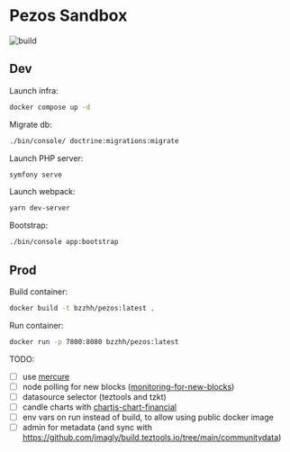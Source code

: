 # Pezos Sandbox

![build](https://github.com/bzzhh/pezos-sandbox/workflows/main/badge.svg)

## Dev

Launch infra:

```sh
docker compose up -d
```

Migrate db:

```sh
./bin/console/ doctrine:migrations:migrate
```

Launch PHP server:

```sh
symfony serve
```

Launch webpack:

```sh
yarn dev-server
```

Bootstrap:

```sh
./bin/console app:bootstrap
```

## Prod

Build container:

```sh
docker build -t bzzhh/pezos:latest .
```

Run container:

```sh
docker run -p 7800:8080 bzzhh/pezos:latest
```

TODO:

- [ ] use [mercure](https://mercure.rocks)
- [ ] node polling for new blocks ([monitoring-for-new-blocks](https://github.com/blockwatch-cc/tzgo#monitoring-for-new-blocks))
- [ ] datasource selector (teztools and tzkt)
- [ ] candle charts with [chartjs-chart-financial](https://github.com/chartjs/chartjs-chart-financial)
- [ ] env vars on run instead of build, to allow using public docker image
- [ ] admin for metadata (and sync with <https://github.com/jmagly/build.teztools.io/tree/main/communitydata>)
